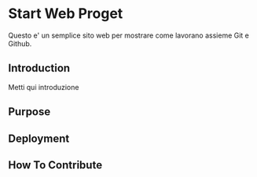 # Start Web Proget 

Questo e' un semplice sito web per mostrare come lavorano assieme Git e Github.

## Introduction

Metti qui introduzione

## Purpose

## Deployment

## How To Contribute
